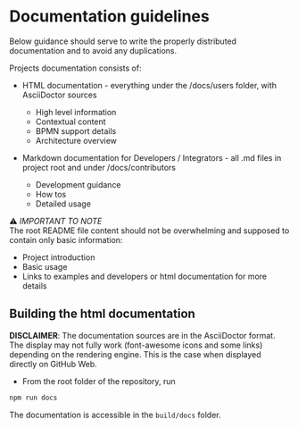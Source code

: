 # Documentation guidelines
Below guidance should serve to write the properly distributed documentation and to avoid any duplications.

Projects documentation consists of:
- HTML documentation - everything under the /docs/users folder, with AsciiDoctor sources
    - High level information
    - Contextual content
    - BPMN support details
    - Architecture overview
    
- Markdown documentation for Developers / Integrators - all .md files in project root and under /docs/contributors
    - Development guidance
    - How tos
    - Detailed usage

⚠️ _IMPORTANT TO NOTE_ \
The root README file content should not be overwhelming and supposed to contain only basic information:
 - Project introduction
 - Basic usage
 - Links to examples and developers or html documentation for more details


## Building the html documentation

**DISCLAIMER**:
The documentation sources are in the AsciiDoctor format. The display
may not fully work (font-awesome icons and some links) depending on the rendering engine. This is the case when
displayed directly on GitHub Web.

- From the root folder of the repository, run 
```bash
npm run docs
```

The documentation is accessible in the `build/docs` folder.
